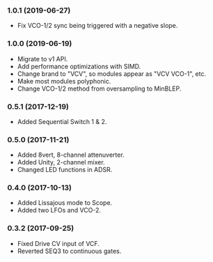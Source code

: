 
### 1.0.1 (2019-06-27)
- Fix VCO-1/2 sync being triggered with a negative slope.

### 1.0.0 (2019-06-19)
- Migrate to v1 API.
- Add performance optimizations with SIMD.
- Change brand to "VCV", so modules appear as "VCV VCO-1", etc.
- Make most modules polyphonic.
- Change VCO-1/2 method from oversampling to MinBLEP.

### 0.5.1 (2017-12-19)

- Added Sequential Switch 1 & 2.

### 0.5.0 (2017-11-21)

- Added 8vert, 8-channel attenuverter.
- Added Unity, 2-channel mixer.
- Changed LED functions in ADSR.

### 0.4.0 (2017-10-13)

- Added Lissajous mode to Scope.
- Added two LFOs and VCO-2.

### 0.3.2 (2017-09-25)

- Fixed Drive CV input of VCF.
- Reverted SEQ3 to continuous gates.
